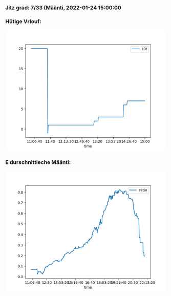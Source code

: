 ### Jitz grad: 7/33 (Määnti, 2022-01-24 15:00:00

### Hütige Vrlouf:
![Graph](Today.png)

### E durschnittleche Määnti:
![Graph](Määnti.png)